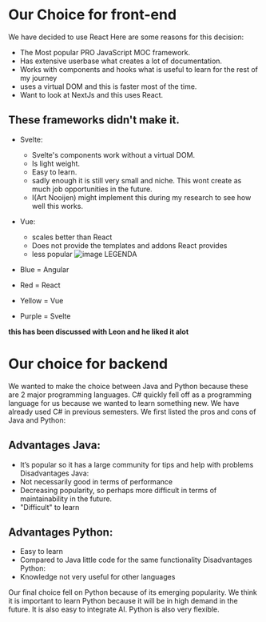 # Our Choice  for front-end
We have decided to use React
Here are some reasons for this decision:
 - The Most popular PRO JavaScript MOC framework.
 - Has extensive userbase what creates a lot of documentation.
 - Works with components and hooks what is useful to learn for the rest of my journey
 - uses a virtual DOM and this is faster most of the time.
 - Want to look at NextJs  and this uses React.

## These frameworks didn't make it.
- Svelte:
	- Svelte's components work without a virtual DOM.
	- Is light weight.
	- Easy to learn.
	- sadly enough it is still very small and niche. This wont create as much job opportunities in the future.
	- I(Art Nooijen) might implement this during my research to see how well this works.
- Vue:
	- scales better than React 
	- Does not provide the templates and addons React provides
	- less popular
![image](https://github.com/TravelXPToday/Portfolio/assets/113422379/90a725d2-1878-4cbc-91ec-9d026fbbaab9)
LEGENDA

- Blue = Angular
- Red = React
- Yellow = Vue
- Purple = Svelte
  
**this has been discussed with Leon and he liked it alot**

# Our choice for backend
We wanted to make the choice between Java and Python because these are 2 major programming languages. C# quickly fell off as a programming language for us because we wanted to learn something new. We have already used C# in previous semesters. We first listed the pros and cons of Java and Python:

## Advantages Java:
- It’s popular so it has a large community for tips and help with problems
Disadvantages Java:
- Not necessarily good in terms of performance
- Decreasing popularity, so perhaps more difficult in terms of maintainability in the future.
- "Difficult" to learn

## Advantages Python:
- Easy to learn
- Compared to Java little code for the same functionality
Disadvantages Python:
- Knowledge not very useful for other languages

Our final choice fell on Python because of its emerging popularity. We think it is important to learn Python because it will be in high demand in the future. It is also easy to integrate AI. Python is also very flexible.
